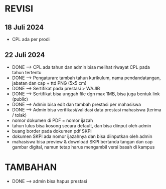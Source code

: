 # REVISI

## 18 Juli 2024
- CPL ada per prodi

## 22 Juli 2024
- DONE --> CPL ada tahun dan admin bisa melihat riwayat CPL pada tahun tertentu
- DONE --> Pengaturan: tambah tahun kurikulum, nama pendandatangan, jabatan dan cap + ttd PNG (5x5 cm)
- DONE --> Sertifikat pada prestasi > WAJIB
- DONE --> Sertifikat bisa unggah file dgn max 1MB, bisa juga bentuk link (public)
- DONE --> Admin bisa edit dan tambah prestasi per mahasiswa
- DONE --> Admin bisa verifikasi/validasi data prestasi mahasiswa (terima / tolak)
- nomor dokumen di PDF = nomor ijazah 
- tahun lulus bisa kosong secara default, dan bisa diinput oleh admin
- buang border pada dokumen pdf SKPI
- dokumen SKPI ada nomor ijazahnya dan bisa diinputkan oleh admin
- mahasiswa bisa preview & download SKPI bertanda tangan dan cap gambar digital, namun tetap harus mengambil versi basah di kampus

# TAMBAHAN
- DONE --> admin bisa hapus prestasi
